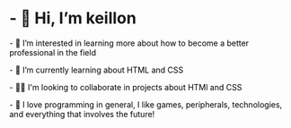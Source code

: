 <h1>- 👋 Hi, I’m keillon</h1>
<p>- 👀 I’m interested in learning more about how to become a better professional in the field</p>
<p>- 🌱 I’m currently learning about HTML and CSS</p>
<p>- 👨‍💻 I'm looking to collaborate in projects about HTMl and CSS</p>
<p>- 💞️ I love programming in general, I like games, peripherals, technologies, and everything that involves the future!</p>

<!---
keillon/keillon is a ✨ special ✨ repository because its `README.md` (this file) appears on your GitHub profile.
You can click the Preview link to take a look at your changes.
--->
<style> 
  p{
    color: #000;
  }
</style>
